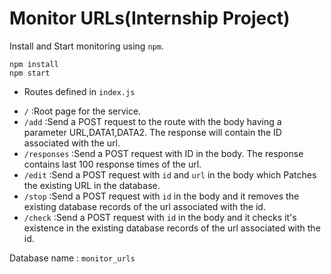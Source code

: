 # Monitor URLs(Internship Project)

Install and Start monitoring using `npm`.

```
npm install
npm start
```
* Routes defined in `index.js`

 - `/`          :Root page for the service.
 - `/add`       :Send a POST request to the route with the body having a parameter URL,DATA1,DATA2. The response will contain the ID associated with the url.
 - `/responses` :Send a POST request with ID in the body. The response contains last 100 response times of the url.
 - `/edit`      :Send a POST request with `id` and `url` in the body which Patches the existing URL in the database.
 - `/stop`      :Send a POST request with `id` in the body and it removes the existing database records of the url associated with the id.
 - `/check`     :Send a POST request with `id` in the body and it checks it's existence in the existing database records of the url associated with the id.

Database name : `monitor_urls`

